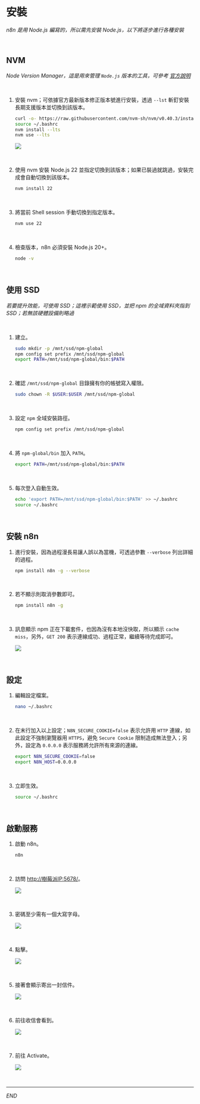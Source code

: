 # 安裝

_n8n 是用 Node.js 編寫的，所以需先安裝 Node.js，以下將逐步進行各種安裝_

<br>

## NVM

_Node Version Manager，這是用來管理 `Node.js` 版本的工具，可參考 [官方說明](https://github.com/nvm-sh/nvm#installing-and-updating)_

<br>

1. 安裝 nvm；可依據官方最新版本修正版本號進行安裝，透過 `--lst` 斬釘安裝長期支援版本並切換到該版本。

    ```bash
    curl -o- https://raw.githubusercontent.com/nvm-sh/nvm/v0.40.3/install.sh | bash
    source ~/.bashrc
    nvm install --lts
    nvm use --lts
    ```

    ![](images/img_02.png)

<br>

2. 使用 nvm 安裝 Node.js 22 並指定切換到該版本；如果已裝過就跳過，安裝完成會自動切換到該版本。

    ```bash
    nvm install 22
    ```

<br>

3. 將當前 Shell session 手動切換到指定版本。

    ```bash
    nvm use 22
    ```

<br>

4. 檢查版本，n8n 必須安裝 Node.js 20+。

    ```bash
    node -v
    ```

<br>

## 使用 SSD

_若要提升效能，可使用 SSD；這裡示範使用 SSD，並把 npm 的全域資料夾指到 SSD；若無該硬體設備則略過_

<br>

1. 建立。

    ```bash
    sudo mkdir -p /mnt/ssd/npm-global
    npm config set prefix /mnt/ssd/npm-global
    export PATH=/mnt/ssd/npm-global/bin:$PATH
    ```

<br>

2. 確認 `/mnt/ssd/npm-global` 目錄擁有你的帳號寫入權限。

    ```bash
    sudo chown -R $USER:$USER /mnt/ssd/npm-global
    ```

<br>

3. 設定 `npm` 全域安裝路徑。

    ```bash
    npm config set prefix /mnt/ssd/npm-global
    ```

<br>

4. 將 `npm-global/bin` 加入 `PATH`。

    ```bash
    export PATH=/mnt/ssd/npm-global/bin:$PATH
    ```

<br>

5. 每次登入自動生效。

    ```bash
    echo 'export PATH=/mnt/ssd/npm-global/bin:$PATH' >> ~/.bashrc
    source ~/.bashrc
    ```

<br>

## 安裝 n8n

1. 進行安裝，因為過程漫長易讓人誤以為當機，可透過參數 `--verbose` 列出詳細的過程。

    ```bash
    npm install n8n -g --verbose
    ```

<br>

2. 若不顯示則取消參數即可。

    ```bash
    npm install n8n -g
    ```

<br>

3. 訊息顯示 npm 正在下載套件，也因為沒有本地沒快取，所以顯示 `cache miss`，另外，`GET 200` 表示連線成功、過程正常，繼續等待完成即可。

    ![](images/img_01.png)

<br>

## 設定

1. 編輯設定檔案。

    ```bash
    nano ~/.bashrc
    ```

<br>

2. 在末行加入以上設定；`N8N_SECURE_COOKIE=false` 表示允許用 `HTTP` 連線，如此設定不強制瀏覽器用 `HTTPS`，避免 `Secure Cookie` 限制造成無法登入；另外，設定為 `0.0.0.0` 表示服務將允許所有來源的連線。

    ```bash
    export N8N_SECURE_COOKIE=false
    export N8N_HOST=0.0.0.0
    ```

<br>

3. 立即生效。

    ```bash
    source ~/.bashrc
    ```

<br>

## 啟動服務

1. 啟動 n8n。

    ```bash
    n8n
    ```

<br>

2. 訪問 [http://樹莓派IP:5678/](http://樹莓派IP:5678/)。

    ![](images/img_03.png)

<br>

3. 密碼至少需有一個大寫字母。

    ![](images/img_21.png)

<br>

4. 點擊。

    ![](images/img_04.png)

<br>

5. 接著會顯示寄出一封信件。

    ![](images/img_22.png)

<br>

6. 前往收信會看到。

    ![](images/img_23.png)

<br>

7. 前往 Activate。

    ![](images/img_24.png)

<br>

___

_END_